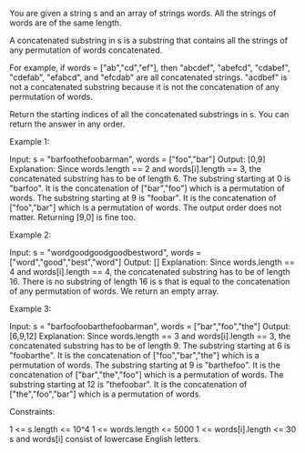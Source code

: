 You are given a string s and an array of strings words. All the strings of
words are of the same length.

A concatenated substring in s is a substring that contains all the strings of
any permutation of words concatenated.


For example, if words = ["ab","cd","ef"], then "abcdef", "abefcd", "cdabef",
"cdefab", "efabcd", and "efcdab" are all concatenated strings. "acdbef" is
not a concatenated substring because it is not the concatenation of any
permutation of words.


Return the starting indices of all the concatenated substrings in s. You can
return the answer in any order.


Example 1:


Input: s = "barfoothefoobarman", words = ["foo","bar"]
Output: [0,9]
Explanation: Since words.length == 2 and words[i].length == 3, the
concatenated substring has to be of length 6.
The substring starting at 0 is "barfoo". It is the concatenation of
["bar","foo"] which is a permutation of words.
The substring starting at 9 is "foobar". It is the concatenation of
["foo","bar"] which is a permutation of words.
The output order does not matter. Returning [9,0] is fine too.


Example 2:


Input: s = "wordgoodgoodgoodbestword", words = ["word","good","best","word"]
Output: []
Explanation: Since words.length == 4 and words[i].length == 4, the
concatenated substring has to be of length 16.
There is no substring of length 16 is s that is equal to the concatenation of
any permutation of words.
We return an empty array.


Example 3:


Input: s = "barfoofoobarthefoobarman", words = ["bar","foo","the"]
Output: [6,9,12]
Explanation: Since words.length == 3 and words[i].length == 3, the
concatenated substring has to be of length 9.
The substring starting at 6 is "foobarthe". It is the concatenation of
["foo","bar","the"] which is a permutation of words.
The substring starting at 9 is "barthefoo". It is the concatenation of
["bar","the","foo"] which is a permutation of words.
The substring starting at 12 is "thefoobar". It is the concatenation of
["the","foo","bar"] which is a permutation of words.



Constraints:


1 <= s.length <= 10^4
1 <= words.length <= 5000
1 <= words[i].length <= 30
s and words[i] consist of lowercase English letters.




